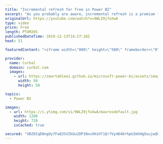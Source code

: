 ```yaml
---
title: "Incremental refresh for free in Power BI"
excerpt: "As you probably are aware, incremental refresh is a premium feature only, but with some DAX magic, you can get incremental refresh for free on Desktop and service!! Watch the video to learn how.  Here you can download all the pbix files: https://curbal.com/donwload-center\r \r SUBSCRIBE to learn more about"
originalUrl: https://youtube.com/watch?v=9WLZ9jfoXwA
type: video
price: Free
length: PT4M20S
publishedDateTime: 2019-12-13T14:27:18Z
heat: 51

featuredContent: "<iframe width=\"800\" height=\"500\" frameborder=\"0\" src=\"https://www.youtube.com/embed/9WLZ9jfoXwA\" allow=\"accelerometer; autoplay; encrypted-media; gyroscope; picture-in-picture\" allowfullscreen></iframe>"

provider:
  name: Curbal
  domain: curbal.com
  images:
    - url: https://smartableai.github.io/microsoft-power-bi/assets/images/organizations/curbal.com-50x50.jpg
      width: 50
      height: 50

topics:
  - Power BI

images:
  - url: https://i.ytimg.com/vi/9WLZ9jfoXwA/maxresdefault.jpg
    width: 1280
    height: 720
    isCached: true

secured: "VBZ0IqENngOy7FaQ3SVZkUu2DP1NxxXHiH71Qr7Vy4D48rhpU2mhHgOuujwQk4ybBxslny28HbiCyoFauQosrr3Froqdtt/DsTshz7j2FN6UJxO9GJVbD+LDJim7/cTvM69iOKC2K3fzsb6ORS9uU2mXU9GGDbo+6ZPN/3axFkviDkNHICUIKPWDaPoAXqHMFKbEM4q4d/8nAqGfJomUD9XKdAScvFsWuYh9d/54BhstywAKwZ7wRtU0Bd4qihAq5tg7oT6RIrGKX4xP2CTPSj99bhfiXHdx7o3hq5Fpx/pilivhBoSRK4qohAfqnAuQm0tLkvPB83HmOVQ0ka6nrc/JTPQZpRIvQuMIGYnx5QnFFOBZPkNS+/imrY3PJS2f6AxT8ybftZrGiafpzHAgLgofl+hvUn2VVTC6E9japQ4=;7ynFNDf6rEM1rUsFY/wJQQ=="
---
```


